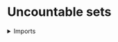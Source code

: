 # Uncountable sets

<details><summary>Imports</summary>
```agda
module set-theory.uncountable-sets where

open import foundation.negation
open import foundation.propositions
open import foundation.sets
open import foundation.universe-levels

open import set-theory.countable-sets
```
</details>

## Definition

```agda
is-uncountable-Prop : {l : Level} → Set l → Prop l
is-uncountable-Prop X = neg-Prop (is-countable-Prop X)

is-uncountable : {l : Level} → Set l → UU l
is-uncountable X = type-Prop (is-uncountable-Prop X)

is-prop-is-uncountable : {l : Level} (X : Set l) → is-prop (is-uncountable X)
is-prop-is-uncountable X = is-prop-type-Prop (is-uncountable-Prop X)
```
